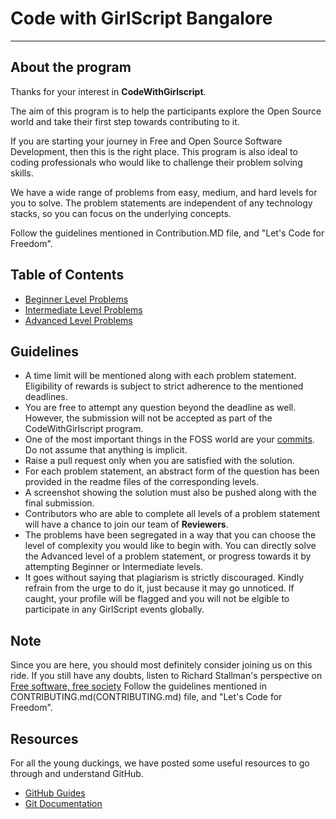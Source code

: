 # Code with GirlScript Bangalore

---

## About the program

Thanks for your interest in **CodeWithGirlscript**. 

The aim of this program is to help the participants explore the Open Source world and take their first step towards contributing to it.

If you are starting your journey in Free and Open Source Software Development, then this is the right place. This program is also ideal to coding professionals who would like to challenge their problem solving skills.

We have a wide range of problems from easy, medium, and hard levels for you to solve. The problem statements are independent of any technology stacks, so you can focus on the underlying concepts. 

Follow the guidelines mentioned in Contribution.MD file, and "Let's Code for Freedom".


## Table of Contents

- [Beginner Level Problems](Easy/README.md)
- [Intermediate Level Problems](Medium/README.md)
- [Advanced Level Problems](Hard/README.md)


## Guidelines

- A time limit will be mentioned along with each problem statement. Eligibility of rewards is subject to strict adherence to the mentioned deadlines.
- You are free to attempt any question beyond the deadline as well. However, the submission will not be accepted as part of the CodeWithGirlscript program.
- One of the most important things in the FOSS world are your [commits](https://wiki.openstack.org/wiki/GitCommitMessages). Do not assume that anything is implicit.
- Raise a pull request only when you are satisfied with the solution.
- For each problem statement, an abstract form of the question has been provided in the readme files of the corresponding levels. 
- A screenshot showing the solution must also be pushed along with the final submission.
- Contributors who are able to complete all levels of a problem statement will have a chance to join our team of **Reviewers**.
- The problems have been segregated in a way that you can choose the level of complexity you would like to begin with. You can directly solve the Advanced level of a problem statement, or progress towards it by attempting Beginner or Intermediate levels.
- It goes without saying that plagiarism is strictly discouraged. Kindly refrain from the urge to do it, just because it may go unnoticed. If caught, your profile will be flagged and you will not be elgible to participate in any GirlScript events globally.


## Note

Since you are here, you should most definitely consider joining us on this ride. If you still have any doubts, listen to Richard Stallman's perspective on [Free software, free society](https://www.tedxgeneva.net/talks/richard-stallman-free-software-free-society/)
Follow the guidelines mentioned in CONTRIBUTING.md(CONTRIBUTING.md) file, and "Let's Code for Freedom".


## Resources

For all the young duckings, we have posted some useful resources to go through and understand GitHub.

- [GitHub Guides](https://guides.github.com/)
- [Git Documentation](https://git-scm.com/docs)